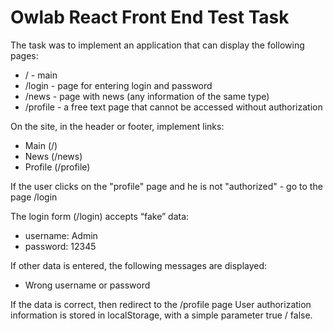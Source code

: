 # Owlab React Front End Test Task

The task was to implement an application that can display the following pages:
- / - main
- /login - page for entering login and password
- /news - page with news (any information of the same type)
- /profile - a free text page that cannot be accessed without authorization

On the site, in the header or footer, implement links:
- Main (/)
- News (/news)
- Profile (/profile)

If the user clicks on the "profile" page and he is not "authorized" - go to the page /login

The login form (/login) accepts “fake” data:
- username: Admin
- password: 12345

If other data is entered, the following messages are displayed:
- Wrong username or password

If the data is correct, then redirect to the /profile page
User authorization information is stored in localStorage, with a simple parameter true / false.
